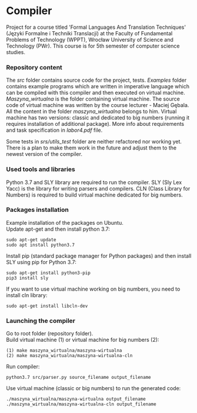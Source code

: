 # Compiler
Project for a course titled 'Formal Languages And Translation Techniques'
(Języki Formalne i Techniki Translacji) at the Faculty of Fundamental Problems of Technology (WPPT), 
Wrocław University of Science and Technology (PWr). This course is for 5th semester of computer science
studies.

### Repository content
The _src_ folder contains source code for the project, tests. _Examples_ folder 
contains example programs which are written in imperative language which can
be compiled with this compiler and then executed on virtual machine.
_Maszyna_wirtualna_ is the folder containing virtual machine.
The source code of virtual machine was written by the course lecturer - Maciej
Gębala. All the content in the folder _maszyna_wirtualna_ belongs to him.
Virtual machine has two versions: classic and dedicated to big numbers (running
it requires installation of additional package). More info about
requirements and task specification in _labor4.pdf_ file.  
 
Some tests in _srs/utils_test_ folder are neither refactored nor working yet. There is a plan 
to make them work in the future and adjust them to the newest version of the
compiler.


### Used tools and libraries
Python 3.7 and SLY library are required to run the compiler.
SLY (Sly Lex Yacc) is the library for writing parsers and compilers.
CLN (Class Library for Numbers) is required to build virtual machine dedicated for big numbers.

### Packages installation
Example installation of the packages on Ubuntu.  
Update apt-get and then install python 3.7:
```
sudo apt-get update
sudo apt install python3.7
```
Install pip (standard package manager for Python packages) and then install SLY using pip for Python 3.7:
```
sudo apt-get install python3-pip
pip3 install sly
```
If you want to use virtual machine working on big numbers, you need to install cln library:
```
sudo apt-get install libcln-dev
```  


### Launching the compiler
Go to root folder (repository folder).  
Build virtual machine (1) or virtual machine for big numbers (2):
```
(1) make maszyna_wirtualna/maszyna-wirtualna
(2) make maszyna_wirtualna/maszyna-wirtualna-cln
```
Run compiler:
```
python3.7 src/parser.py source_filename output_filename
```
Use virtual machine (classic or big numbers) to run the generated code:
```
./maszyna_wirtualna/maszyna-wirtualna output_filename
./maszyna_wirtualna/maszyna-wirtualna-cln output_filename
```
